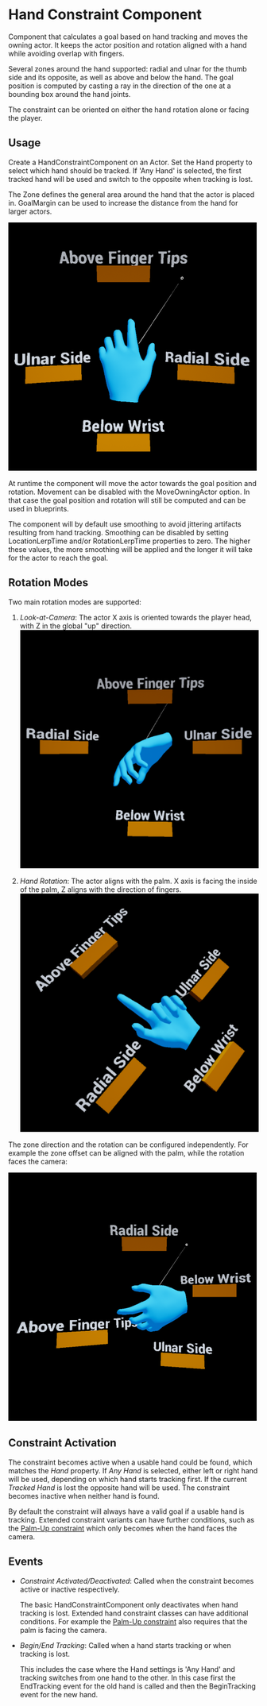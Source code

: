 # Hand Constraint Component

Component that calculates a goal based on hand tracking and moves the owning actor. It keeps the actor position and rotation aligned with a hand while avoiding overlap with fingers.

Several zones around the hand supported: radial and ulnar for the thumb side and its opposite, as well as above and below the hand. The goal position is computed by casting a ray in the direction of the one at a bounding box around the hand joints.

The constraint can be oriented on either the hand rotation alone or facing the player.

## Usage

Create a HandConstraintComponent on an Actor. Set the Hand property to select which hand should be tracked. If 'Any Hand' is selected, the first tracked hand will be used and switch to the opposite when tracking is lost.

The Zone defines the general area around the hand that the actor is placed in. GoalMargin can be used to increase the distance from the hand for larger actors.

![Zones of the hand constraint](Images/HandConstraint/Zones.png)

At runtime the component will move the actor towards the goal position and rotation. Movement can be disabled with the MoveOwningActor option. In that case the goal position and rotation will still be computed and can be used in blueprints.

The component will by default use smoothing to avoid jittering artifacts resulting from hand tracking. Smoothing can be disabled by setting LocationLerpTime and/or RotationLerpTime properties to zero. The higher these values, the more smoothing will be applied and the longer it will take for the actor to reach the goal.

## Rotation Modes

Two main rotation modes are supported:

1. _Look-at-Camera_: The actor X axis is oriented towards the player head, with Z in the global "up" direction.
    ![Look-at-Camera orientation](Images/HandConstraint/LookAtCamera.png)

1. _Hand Rotation_: The actor aligns with the palm. X axis is facing the inside of the palm, Z aligns with the direction of fingers.
    ![Hand palm orientation](Images/HandConstraint/HandRotation.png)

The zone direction and the rotation can be configured independently. For example the zone offset can be aligned with the palm, while the rotation faces the camera:

![Mixed rotation modes](Images/HandConstraint/MixedRotation.png)

## Constraint Activation

The constraint becomes active when a usable hand could be found, which matches the _Hand_ property. If _Any Hand_ is selected, either left or right hand will be used, depending on which hand starts tracking first. If the current _Tracked Hand_ is lost the opposite hand will be used. The constraint becomes inactive when neither hand is found.

By default the constraint will always have a valid goal if a usable hand is tracking. Extended constraint variants can have further conditions, such as the [Palm-Up constraint](PalmUpConstraintComponent.md) which only becomes when the hand faces the camera.

## Events

* _Constraint Activated/Deactivated_: Called when the constraint becomes active or inactive respectively.

  The basic HandConstraintComponent only deactivates when hand tracking is lost. Extended hand constraint classes can have additional conditions. For example the [Palm-Up constraint](PalmUpConstraintComponent.md) also requires that the palm is facing the camera.

* _Begin/End Tracking_: Called when a hand starts tracking or when tracking is lost.

  This includes the case where the Hand settings is 'Any Hand' and tracking switches from one hand to the other. In this case first the EndTracking event for the old hand is called and then the BeginTracking event for the new hand.
